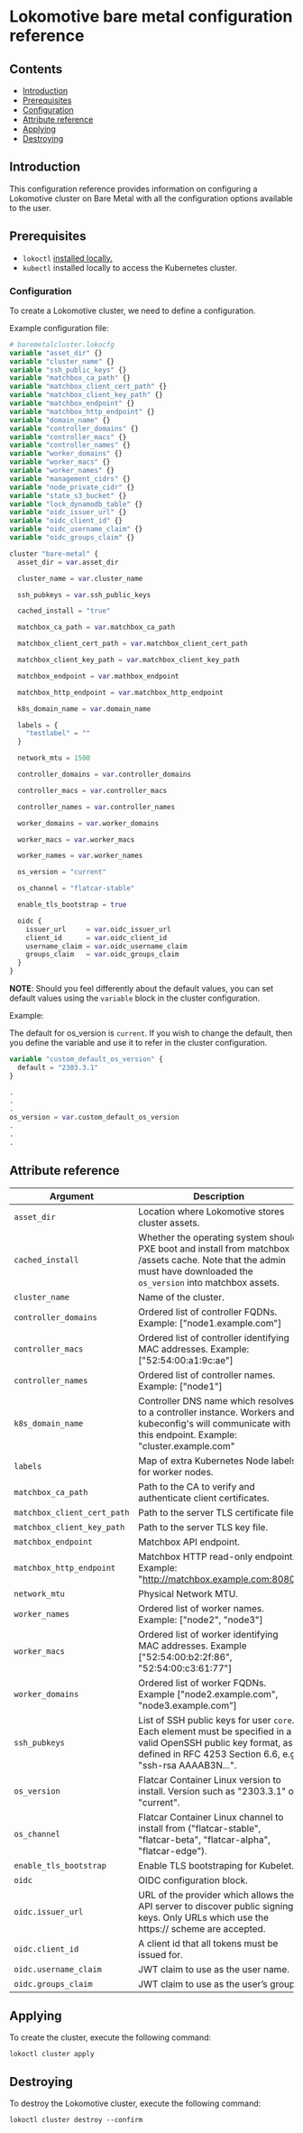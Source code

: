 # Lokomotive bare metal configuration reference

## Contents

* [Introduction](#introduction)
* [Prerequisites](#prerequisites)
* [Configuration](#configuration)
* [Attribute reference](#attribute-reference)
* [Applying](#applying)
* [Destroying](#destroying)

## Introduction

This configuration reference provides information on configuring a Lokomotive cluster on Bare Metal with all
the configuration options available to the user.

## Prerequisites

* `lokoctl` [installed locally.](../../installer/lokoctl.md)
* `kubectl` installed locally to access the Kubernetes cluster.

### Configuration

To create a Lokomotive cluster, we need to define a configuration.

Example configuration file:

```tf
# baremetalcluster.lokocfg
variable "asset_dir" {}
variable "cluster_name" {}
variable "ssh_public_keys" {}
variable "matchbox_ca_path" {}
variable "matchbox_client_cert_path" {}
variable "matchbox_client_key_path" {}
variable "matchbox_endpoint" {}
variable "matchbox_http_endpoint" {}
variable "domain_name" {}
variable "controller_domains" {}
variable "controller_macs" {}
variable "controller_names" {}
variable "worker_domains" {}
variable "worker_macs" {}
variable "worker_names" {}
variable "management_cidrs" {}
variable "node_private_cidr" {}
variable "state_s3_bucket" {}
variable "lock_dynamodb_table" {}
variable "oidc_issuer_url" {}
variable "oidc_client_id" {}
variable "oidc_username_claim" {}
variable "oidc_groups_claim" {}

cluster "bare-metal" {
  asset_dir = var.asset_dir

  cluster_name = var.cluster_name

  ssh_pubkeys = var.ssh_public_keys

  cached_install = "true"

  matchbox_ca_path = var.matchbox_ca_path

  matchbox_client_cert_path = var.matchbox_client_cert_path

  matchbox_client_key_path = var.matchbox_client_key_path

  matchbox_endpoint = var.mathbox_endpoint

  matchbox_http_endpoint = var.matchbox_http_endpoint

  k8s_domain_name = var.domain_name

  labels = {
    "testlabel" = ""
  }

  network_mtu = 1500

  controller_domains = var.controller_domains

  controller_macs = var.controller_macs

  controller_names = var.controller_names

  worker_domains = var.worker_domains

  worker_macs = var.worker_macs

  worker_names = var.worker_names

  os_version = "current"

  os_channel = "flatcar-stable"

  enable_tls_bootstrap = true

  oidc {
    issuer_url     = var.oidc_issuer_url
    client_id      = var.oidc_client_id
    username_claim = var.oidc_username_claim
    groups_claim   = var.oidc_groups_claim
  }
}
```

**NOTE**: Should you feel differently about the default values, you can set default values using the `variable`
block in the cluster configuration.

Example:

The default for os_version is `current`. If you wish to change the default, then you
define the variable  and use it to refer in the cluster configuration.

```tf
variable "custom_default_os_version" {
  default = "2303.3.1"
}

.
.
.
os_version = var.custom_default_os_version
.
.
.

```

## Attribute reference

| Argument                    | Description                                                                                                                                                                  |     Default      |     Type     | Required |
|-----------------------------|------------------------------------------------------------------------------------------------------------------------------------------------------------------------------|:----------------:|:------------:|:--------:|
| `asset_dir`                 | Location where Lokomotive stores cluster assets.                                                                                                                             |        -         |    string    |   true   |
| `cached_install`            | Whether the operating system should PXE boot and install from matchbox /assets cache. Note that the admin must have downloaded the `os_version` into matchbox assets.        |     "false"      |    string    |  false   |
| `cluster_name`              | Name of the cluster.                                                                                                                                                         |        -         |    string    |   true   |
| `controller_domains`        | Ordered list of controller FQDNs. Example: ["node1.example.com"]                                                                                                             |        -         | list(string) |   true   |
| `controller_macs`           | Ordered list of controller identifying MAC addresses. Example: ["52:54:00:a1:9c:ae"]                                                                                         |        -         | list(string) |   true   |
| `controller_names`          | Ordered list of controller names. Example: ["node1"]                                                                                                                         |        -         | list(string) |   true   |
| `k8s_domain_name`           | Controller DNS name which resolves to a controller instance. Workers and kubeconfig's will communicate with this endpoint. Example: "cluster.example.com"                    |        -         |    string    |   true   |
| `labels`                    | Map of extra Kubernetes Node labels for worker nodes.                                                                                                                        |        -         | map(string)  |  false   |
| `matchbox_ca_path`          | Path to the CA to verify and authenticate client certificates.                                                                                                               |        -         |    string    |   true   |
| `matchbox_client_cert_path` | Path to the server TLS certificate file.                                                                                                                                     |        -         |    string    |   true   |
| `matchbox_client_key_path`  | Path to the server TLS key file.                                                                                                                                             |        -         |    string    |   true   |
| `matchbox_endpoint`         | Matchbox API endpoint.                                                                                                                                                       |        -         |    string    |   true   |
| `matchbox_http_endpoint`    | Matchbox HTTP read-only endpoint. Example: "http://matchbox.example.com:8080"                                                                                                |        -         |    string    |   true   |
| `network_mtu`               | Physical Network MTU.                                                                                                                                                        |       1500       |    number    |  false   |
| `worker_names`              | Ordered list of worker names. Example: ["node2", "node3"]                                                                                                                    |        -         | list(string) |   true   |
| `worker_macs`               | Ordered list of worker identifying MAC addresses. Example ["52:54:00:b2:2f:86", "52:54:00:c3:61:77"]                                                                         |        -         | list(string) |   true   |
| `worker_domains`            | Ordered list of worker FQDNs. Example ["node2.example.com", "node3.example.com"]                                                                                             |        -         | list(string) |   true   |
| `ssh_pubkeys`               | List of SSH public keys for user `core`. Each element must be specified in a valid OpenSSH public key format, as defined in RFC 4253 Section 6.6, e.g. "ssh-rsa AAAAB3N...". |        -         | list(string) |   true   |
| `os_version`                | Flatcar Container Linux version to install. Version such as "2303.3.1" or "current".                                                                                         |    "current"     |    string    |  false   |
| `os_channel`                | Flatcar Container Linux channel to install from ("flatcar-stable", "flatcar-beta", "flatcar-alpha", "flatcar-edge").                                                         | "flatcar-stable" |    string    |  false   |
| `enable_tls_bootstrap`      | Enable TLS bootstraping for Kubelet.                                                                                                                                         |       true       |     bool     |  false   |
| `oidc`                      | OIDC configuration block.                                                                                                                                                    |        -         |    object    |  false   |
| `oidc.issuer_url`           | URL of the provider which allows the API server to discover public signing keys. Only URLs which use the https:// scheme are accepted.                                       |        -         |    string    |  false   |
| `oidc.client_id`            | A client id that all tokens must be issued for.                                                                                                                              |    "gangway"     |    string    |  false   |
| `oidc.username_claim`       | JWT claim to use as the user name.                                                                                                                                           |     "email"      |    string    |  false   |
| `oidc.groups_claim`         | JWT claim to use as the user’s group.                                                                                                                                        |     "groups"     |    string    |  false   |


## Applying

To create the cluster, execute the following command:

```console
lokoctl cluster apply
```

## Destroying

To destroy the Lokomotive cluster, execute the following command:

```console
lokoctl cluster destroy --confirm
```
